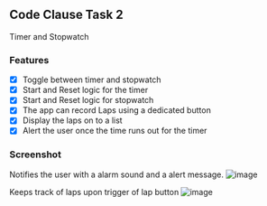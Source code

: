 ## Code Clause Task 2
Timer and Stopwatch
### Features
- [x] Toggle between timer and stopwatch
- [x] Start and Reset logic for the timer
- [x] Start and Reset logic for stopwatch
- [x] The app can record Laps using a dedicated button
- [x] Display the laps on to a list
- [x] Alert the user once the time runs out for the timer
### Screenshot
Notifies the user with a alarm sound and a alert message.
![image](https://github.com/PythonOP/CC_WebDevTasks/assets/67553065/6bef8192-18eb-4a3f-87a3-13699b4327b0)

Keeps track of laps upon trigger of lap button
![image](https://github.com/PythonOP/CC_WebDevTasks/assets/67553065/ca3d2623-b95c-4774-8013-42ddb7af9b21)